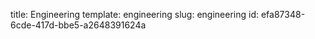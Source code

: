 title: Engineering
template: engineering
slug: engineering
id: efa87348-6cde-417d-bbe5-a2648391624a
